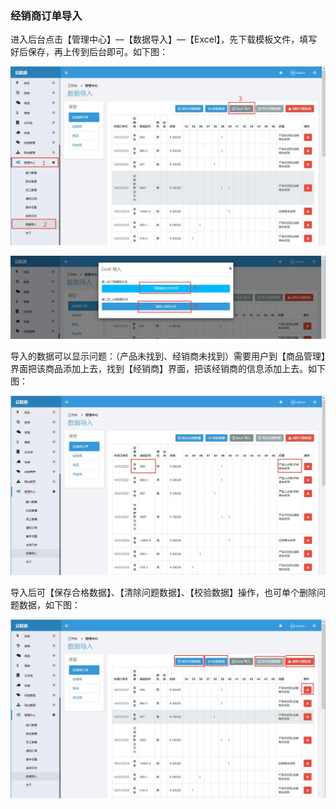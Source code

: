 ### 经销商订单导入

进入后台点击【管理中心】—【数据导入】—【Excel】，先下载模板文件，填写好后保存，再上传到后台即可。如下图：

![](/assets/经销商订单导入1.jpg)

![](/assets/经销商订单导入2.jpg)

导入的数据可以显示问题：（产品未找到、经销商未找到）需要用户到【商品管理】界面把该商品添加上去，找到【经销商】界面，把该经销商的信息添加上去。如下图：

![](/assets/经销商订单导入3.jpg)

导入后可【保存合格数据】、【清除问题数据】、【校验数据】操作，也可单个删除问题数据，如下图：

![](/assets/经销商订单导入4.jpg)

